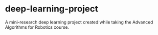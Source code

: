 # deep-learning-project
A mini-research deep learning project created while taking the Advanced Algorithms for Robotics course.
